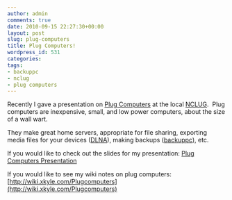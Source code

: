 ```yaml
---
author: admin
comments: true
date: 2010-09-15 22:27:30+00:00
layout: post
slug: plug-computers
title: Plug Computers!
wordpress_id: 531
categories:
tags:
- backuppc
- nclug
- plug computers
---
```


Recently I gave a presentation on [Plug Computers](http://en.wikipedia.org/wiki/Plug_computer) at the local [NCLUG](http://nclug.org/).  Plug computers are inexpensive, small, and low power computers, about the size of a wall wart.

They make great home servers, appropriate for file sharing, exporting media files for your devices ([DLNA](http://en.wikipedia.org/wiki/Digital_Living_Network_Alliance)), making backups ([backuppc](http://backuppc.sourceforge.net/)), etc.

If you would like to check out the slides for my presentation: [Plug Computers Presentation](/uploads/PlugComputers.odp)

If you would like to see my wiki notes on plug computers: [http://wiki.xkyle.com/Plugcomputers](http://wiki.xkyle.com/Plugcomputers)
